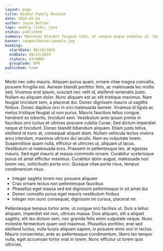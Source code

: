 ```yaml
---
layout: page
title: Booker Family Reunion
date: 2016-05-24
author: Jason Bolton
tags: weekly links, java
status: published
summary: Maecenas blandit feugiat nibh, et congue augue sodales id. Sed.
banner: images/banner/people.jpg
booking:
  startDate: 08/16/2019
  endDate: 08/21/2019
  ctyhocn: ATLHMHX
  groupCode: BFR
published: true
---
```

Morbi nec odio mauris. Aliquam purus quam, ornare vitae magna convallis, posuere fringilla est. Aenean blandit porttitor felis, ac malesuada leo mollis sed. Vivamus erat ipsum, suscipit nec velit id, eleifend venenatis justo. Nullam eu aliquam dolor. Nunc aliquam est ac elit tristique maximus. Nam feugiat tincidunt sem, a placerat dui. Donec dignissim mauris ut sagittis finibus.
Donec dapibus orci in orci malesuada laoreet. Vivamus id ligula ac metus tristique feugiat ut non purus. Mauris faucibus tellus congue, hendrerit ex lobortis, tincidunt sem. Vestibulum ante ipsum primis in faucibus orci luctus et ultrices posuere cubilia Curae; Sed dictum imperdiet neque et tincidunt. Donec blandit bibendum aliquam. Etiam justo tellus, eleifend id nunc at, consequat aliquet diam. Nullam vehicula lectus viverra arcu interdum, maximus ultrices dui iaculis. Nam eu vulputate lorem. Suspendisse quam nulla, efficitur et ultricies ut, aliquam ut lacus. Vestibulum ut malesuada eros. Praesent in pellentesque leo, at egestas mauris. Sed eget mauris at massa commodo ornare. Curabitur scelerisque purus sit amet efficitur maximus. Curabitur dolor augue, malesuada non lorem nec, sollicitudin porta orci. Quisque vitae porta risus, tempus condimentum risus.

* Integer sagittis lorem nec posuere aliquam
* Cras ornare lectus non pellentesque faucibus
* Phasellus eget massa sed est dignissim pellentesque in sit amet dui
* Donec convallis purus eget mauris vestibulum finibus
* Integer non nunc consequat, dignissim mi cursus, placerat mi.

Pellentesque tempus tortor ante, ut congue orci facilisis ut. Duis a tellus aliquam, imperdiet est non, ultrices massa. Duis aliquam, elit a aliquet sagittis, elit leo dictum sem, nec gravida felis enim vulputate neque. Nunc molestie fermentum quam sed maximus. Phasellus porttitor, erat sed eleifend luctus, nulla turpis aliquam sapien, in posuere enim orci in lectus. Mauris consectetur, ante ac pellentesque condimentum, libero leo tempor nulla, eget accumsan tortor erat in lorem. Nunc efficitur ut lorem quis ultricies.
